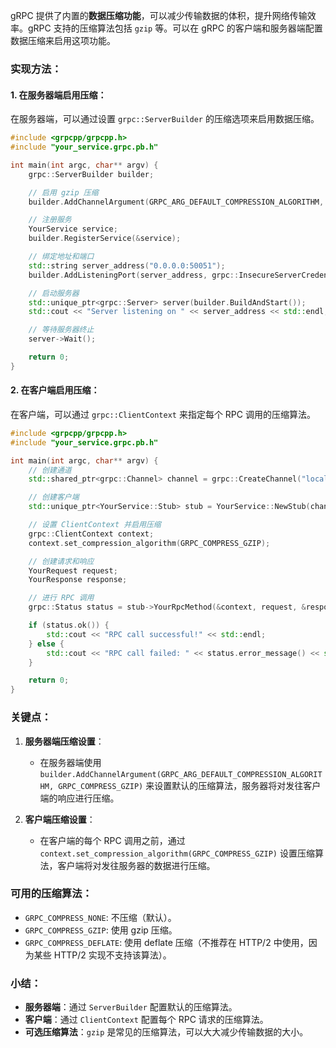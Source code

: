 gRPC 提供了内置的**数据压缩功能**，可以减少传输数据的体积，提升网络传输效率。gRPC 支持的压缩算法包括 `gzip` 等。可以在 gRPC 的客户端和服务器端配置数据压缩来启用这项功能。

### 实现方法：

#### 1. **在服务器端启用压缩：**

在服务器端，可以通过设置 `grpc::ServerBuilder` 的压缩选项来启用数据压缩。

```cpp
#include <grpcpp/grpcpp.h>
#include "your_service.grpc.pb.h"

int main(int argc, char** argv) {
    grpc::ServerBuilder builder;

    // 启用 gzip 压缩
    builder.AddChannelArgument(GRPC_ARG_DEFAULT_COMPRESSION_ALGORITHM, GRPC_COMPRESS_GZIP);

    // 注册服务
    YourService service;
    builder.RegisterService(&service);

    // 绑定地址和端口
    std::string server_address("0.0.0.0:50051");
    builder.AddListeningPort(server_address, grpc::InsecureServerCredentials());

    // 启动服务器
    std::unique_ptr<grpc::Server> server(builder.BuildAndStart());
    std::cout << "Server listening on " << server_address << std::endl;

    // 等待服务器终止
    server->Wait();

    return 0;
}
```

#### 2. **在客户端启用压缩：**

在客户端，可以通过 `grpc::ClientContext` 来指定每个 RPC 调用的压缩算法。

```cpp
#include <grpcpp/grpcpp.h>
#include "your_service.grpc.pb.h"

int main(int argc, char** argv) {
    // 创建通道
    std::shared_ptr<grpc::Channel> channel = grpc::CreateChannel("localhost:50051", grpc::InsecureChannelCredentials());

    // 创建客户端
    std::unique_ptr<YourService::Stub> stub = YourService::NewStub(channel);

    // 设置 ClientContext 并启用压缩
    grpc::ClientContext context;
    context.set_compression_algorithm(GRPC_COMPRESS_GZIP);

    // 创建请求和响应
    YourRequest request;
    YourResponse response;

    // 进行 RPC 调用
    grpc::Status status = stub->YourRpcMethod(&context, request, &response);

    if (status.ok()) {
        std::cout << "RPC call successful!" << std::endl;
    } else {
        std::cout << "RPC call failed: " << status.error_message() << std::endl;
    }

    return 0;
}
```

### 关键点：

1. **服务器端压缩设置**：
   - 在服务器端使用 `builder.AddChannelArgument(GRPC_ARG_DEFAULT_COMPRESSION_ALGORITHM, GRPC_COMPRESS_GZIP)` 来设置默认的压缩算法，服务器将对发往客户端的响应进行压缩。

2. **客户端压缩设置**：
   - 在客户端的每个 RPC 调用之前，通过 `context.set_compression_algorithm(GRPC_COMPRESS_GZIP)` 设置压缩算法，客户端将对发往服务器的数据进行压缩。

### 可用的压缩算法：
- `GRPC_COMPRESS_NONE`: 不压缩（默认）。
- `GRPC_COMPRESS_GZIP`: 使用 gzip 压缩。
- `GRPC_COMPRESS_DEFLATE`: 使用 deflate 压缩（不推荐在 HTTP/2 中使用，因为某些 HTTP/2 实现不支持该算法）。
  
### 小结：
- **服务器端**：通过 `ServerBuilder` 配置默认的压缩算法。
- **客户端**：通过 `ClientContext` 配置每个 RPC 请求的压缩算法。
- **可选压缩算法**：`gzip` 是常见的压缩算法，可以大大减少传输数据的大小。